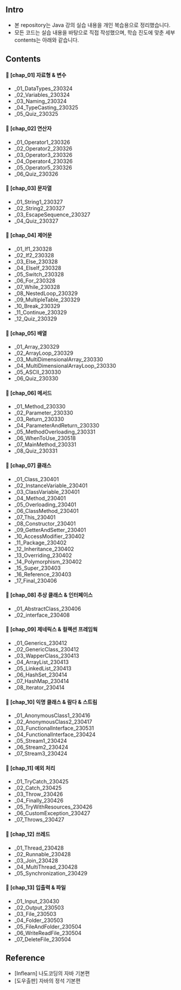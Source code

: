 ####
## Intro
- 본 repository는 Java 강의 실습 내용을 개인 복습용으로 정리했습니다.
- 모든 코드는 실습 내용을 바탕으로 직접 작성했으며, 학습 진도에 맞춘 세부 contents는 아래와 같습니다.
####
## Contents
#### 📌 [chap_01] 자료형 & 변수
- _01_DataTypes_230324
- _02_Variables_230324
- _03_Naming_230324
- _04_TypeCasting_230325
- _05_Quiz_230325
####
#### 📌 [chap_02] 연산자
- _01_Operator1_230326
- _02_Operator2_230326
- _03_Operator3_230326
- _04_Operator4_230326
- _05_Operator5_230326
- _06_Quiz_230326
####
#### 📌 [chap_03] 문자열
- _01_String1_230327
- _02_String2_230327
- _03_EscapeSequence_230327
- _04_Quiz_230327
####
#### 📌 [chap_04] 제어문
- _01_If1_230328
- _02_If2_230328
- _03_Else_230328
- _04_ElseIf_230328
- _05_Switch_230328
- _06_For_230328
- _07_While_230328
- _08_NestedLoop_230329
- _09_MultipleTable_230329
- _10_Break_230329
- _11_Continue_230329
- _12_Quiz_230329
####
#### 📌 [chap_05] 배열
- _01_Array_230329
- _02_ArrayLoop_230329
- _03_MultiDimensionalArray_230330
- _04_MultiDimensionalArrayLoop_230330
- _05_ASCII_230330
- _06_Quiz_230330
####
#### 📌 [chap_06] 메서드
- _01_Method_230330
- _02_Parameter_230330
- _03_Return_230330
- _04_ParameterAndReturn_230330
- _05_MethodOverloading_230331
- _06_WhenToUse_230518
- _07_MainMethod_230331
- _08_Quiz_230331
####
#### 📌 [chap_07] 클래스
- _01_Class_230401
- _02_InstanceVariable_230401
- _03_ClassVariable_230401
- _04_Method_230401
- _05_Overloading_230401
- _06_ClassMethod_230401
- _07_This_230401
- _08_Constructor_230401
- _09_GetterAndSetter_230401
- _10_AccessModifier_230402
- _11_Package_230402
- _12_Inheritance_230402
- _13_Overriding_230402
- _14_Polymorphism_230402
- _15_Super_230403
- _16_Reference_230403
- _17_Final_230406
####
#### 📌 [chap_08] 추상 클래스 & 인터페이스
- _01_AbstractClass_230406
- _02_interface_230408
####
#### 📌 [chap_09] 제네릭스 & 컬렉션 프레임웍
- _01_Generics_230412
- _02_GenericClass_230412
- _03_WapperClass_230413
- _04_ArrayList_230413
- _05_LinkedList_230413
- _06_HashSet_230414
- _07_HashMap_230414
- _08_Iterator_230414
####
#### 📌 [chap_10] 익명 클래스 & 람다 & 스트림
- _01_AnonymousClass1_230416
- _02_AnonymousClass2_230417
- _03_FunctionalInterface_230531
- _04_FunctionalInterface_230424
- _05_Stream1_230424
- _06_Stream2_230424
- _07_Stream3_230424
####
#### 📌 [chap_11] 예외 처리
- _01_TryCatch_230425
- _02_Catch_230425
- _03_Throw_230426
- _04_Finally_230426
- _05_TryWithResources_230426
- _06_CustomException_230427
- _07_Throws_230427
####
#### 📌 [chap_12] 쓰레드
- _01_Thread_230428
- _02_Runnable_230428
- _03_Join_230428
- _04_MultiThread_230428
- _05_Synchronization_230429
####
#### 📌 [chap_13] 입출력 & 파일
- _01_Input_230430
- _02_Output_230503
- _03_File_230503
- _04_Folder_230503
- _05_FileAndFolder_230504
- _06_WriteReadFile_230504
- _07_DeleteFile_230504
####
## Reference
- [Inflearn] 나도코딩의 자바 기본편
- [도우출판] 자바의 정석 기본편
####
